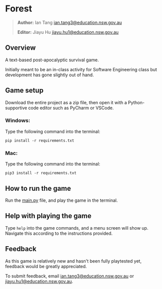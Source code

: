 # Forest

> **Author:** Ian Tang <ian.tang3@education.nsw.gov.au>
> 
> **Editor:** Jiayu Hu <jiayu.hu1@education.nsw.gov.au>

## Overview
A text-based post-apocalyptic survival game.

Initially meant to be an in-class activity for Software Engineering class but development has gone slightly out of hand.

## Game setup
Download the entire project as a zip file, then open it with a Python-supportive code editor such as PyCharm or VSCode.
### Windows:
Type the following command into the terminal:
```
pip install -r requirements.txt
```
### Mac:
Type the following command into the terminal:
```
pip3 install -r requirements.txt
```

## How to run the game
Run the [main.py](main.py) file, and play the game in the terminal.

## Help with playing the game
Type ```help``` into the game commands, and a menu screen will show up. Navigate this according to the instructions provided.

## Feedback
As this game is relatively new and hasn't been fully playtested yet, feedback would be greatly appreciated.

To submit feedback, email <ian.tang3@education.nsw.gov.au> or <jiayu.hu1@education.nsw.gov.au>.
